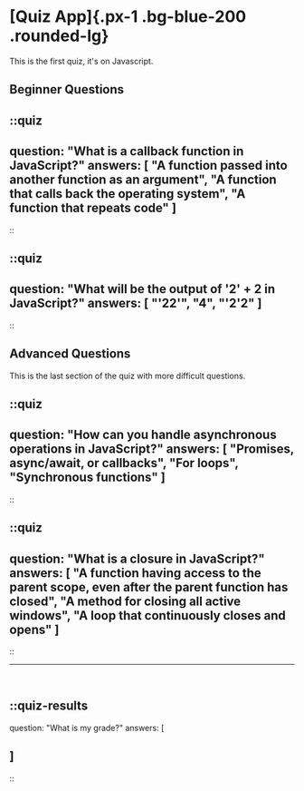 # [Quiz App]{.px-1 .bg-blue-200 .rounded-lg}

This is the first quiz, it's on Javascript.

## Beginner Questions

::quiz
---
question: "What is a callback function in JavaScript?"
answers: [
  "A function passed into another function as an argument",
  "A function that calls back the operating system",
  "A function that repeats code"
]
---
::

::quiz
---
question: "What will be the output of '2' + 2 in JavaScript?"
answers: [
  "'22'",
  "4",
  "'2'2"
]
---
::

## Advanced Questions

This is the last section of the quiz with more difficult questions.

::quiz
---
question: "How can you handle asynchronous operations in JavaScript?"
answers: [
  "Promises, async/await, or callbacks",
  "For loops",
  "Synchronous functions"
]
---
::

::quiz
---
question: "What is a closure in JavaScript?"
answers: [
  "A function having access to the parent scope, even after the parent function has closed",
  "A method for closing all active windows",
  "A loop that continuously closes and opens"
]
---
::

<!-- ... -->

---

<br />

::quiz-results
---
question: "What is my grade?"
answers: [

]
---
::
